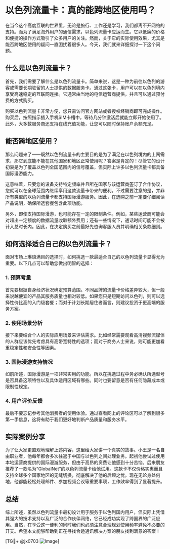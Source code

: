 # 以色列流量卡：真的能跨地区使用吗？

在当今这个高度互联的世界里，无论是旅行、工作还是学习，我们都离不开网络的支持。而为了满足海外用户的通信需求，以色列流量卡应运而生。它以低廉的价格和便捷的操作方式吸引了众多用户的关注。然而，关于它的实际使用效果，尤其是能否跨地区使用的疑问一直困扰着很多人。今天，我们就来详细探讨一下这个问题。

## 什么是以色列流量卡？

首先，我们需要了解什么是以色列流量卡。简单来说，这是一种为前往以色列的游客或需要长期驻留的人士提供的数据服务卡。通过这张卡，用户可以在以色列境内享受高速稳定的互联网连接。它通常由当地的电信运营商提供，并且可以通过预付费的方式购买。

购买以色列流量卡非常方便，您只需访问官方网站或者授权经销商即可完成操作。购买后，按照指示插入手机SIM卡槽中，等待几分钟激活后就能立即开始使用了。此外，大多数服务商还支持在线充值功能，让您可以随时保持账户余额充足。

## 能否跨地区使用？

那么问题来了——既然以色列流量卡的主要目的是为了满足在以色列境内的上网需求，那它到底能不能在其他国家和地区正常使用呢？答案是肯定的！尽管它的设计初衷是为了覆盖以色列全国范围内的信号覆盖，但实际上许多以色列流量卡都具备国际漫游能力。

这意味着，只要您的设备支持特定频率并且所在国家与该运营商签订了合作协议，您就可以在全球范围内继续享用这款流量卡带来的便利。不过需要注意的是，并非所有类型的以色列流量卡都支持国际漫游服务。因此，在选购之前一定要仔细阅读产品说明，确保所选套餐包含此项功能。

另外，即使支持国际漫游，也可能存在一定的限制条件。例如，某些运营商可能会对超出一定额度的数据流量收取额外费用；还有一些情况下，通话时间可能不会被计入总时长内。因此，在决定购买之前最好先咨询客服人员并明确相关条款细则。

## 如何选择适合自己的以色列流量卡？

面对市场上琳琅满目的选择时，如何挑选一款最适合自己的以色列流量卡显得尤为重要。以下几点可以帮助您做出明智的选择：

### 1. 预算考量
首先要根据自身经济状况确定预算范围。不同品牌的流量卡价格差异较大，但一般来说越便宜的产品其服务质量也相对较低。如果您只是短期访问以色列，则可以选择性价比高的入门级套餐；而对于计划长期居住者而言，则建议投资于更高端的服务方案。

### 2. 使用场景分析
接下来要结合个人的实际应用场景来评估需求。比如经常需要观看高清视频流媒体的人群应该优先考虑具有高带宽特性的选项；而对于商务人士来说，则可能更加看重稳定性和安全性等因素。

### 3. 国际漫游支持情况
如前所述，国际漫游是一项非常实用的功能。所以在挑选过程中务必确认所选型号是否具备这项特性以及具体适用区域有哪些。同时也要留意是否有任何隐藏成本或限制性规定。

### 4. 用户评价反馈
最后不要忘记参考其他消费者的使用体验。通过查看网上的评论区可以了解到很多第一手信息，这将有助于我们更好地判断产品质量和服务水平。

## 实际案例分享

为了让大家更直观地理解上述内容，这里给大家讲一个真实的故事。小王是一名自由职业者，他每年都会多次往返于中国与以色列之间处理业务。起初他尝试过使用本地运营商提供的国际漫游服务，但由于高昂的资费让他感到十分苦恼。后来朋友推荐了一款名为“GlobalNet”的以色列流量卡给他试用。这款卡不仅价格实惠而且支持全球多个国家地区的无缝切换，彻底解决了他的后顾之忧。现在无论身处何地，他都能轻松处理邮件、参加视频会议等重要事项，工作效率得到了显著提升。

## 总结

综上所述，虽然以色列流量卡最初设计用于服务于以色列国内用户，但实际上凭借其强大的技术支持以及广泛的合作伙伴网络，它已经成功实现了跨国界的广泛应用。当然，在享受这一便利的同时我们也必须注意合理规划使用频率避免不必要的开支。希望本文能够帮助到正在寻找合适通讯解决方案的朋友找到满意的答案！

[TG💪+ @jx0703 ![Image](https://github.com/user-attachments/assets/dbca1d08-cadb-493c-b0ec-ad6f7a83f270)]